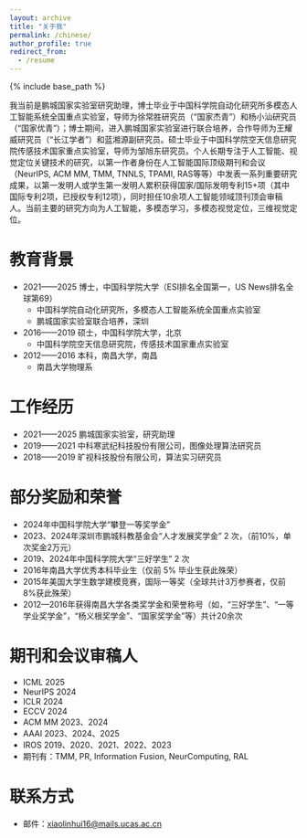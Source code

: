 ```yaml
---
layout: archive
title: "关于我"
permalink: /chinese/
author_profile: true
redirect_from:
  - /resume
---
```


{% include base_path %}

我当前是鹏城国家实验室研究助理，博士毕业于中国科学院自动化研究所多模态人工智能系统全国重点实验室，导师为徐常胜研究员（“国家杰青”）和杨小汕研究员（“国家优青”）；博士期间，进入鹏城国家实验室进行联合培养，合作导师为王耀威研究员（“长江学者”）和蓝湘源副研究员。硕士毕业于中国科学院空天信息研究院传感技术国家重点实验室，导师为邹旭东研究员。个人长期专注于人工智能、视觉定位关键技术的研究，以第一作者身份在人工智能国际顶级期刊和会议（NeurIPS, ACM MM, TMM, TNNLS, TPAMI, RAS等等）中发表一系列重要研究成果，以第一发明人或学生第一发明人累积获得国家/国际发明专利15+项（其中国际专利2项，已授权专利12项），同时担任10余项人工智能领域顶刊顶会审稿人。当前主要的研究方向为人工智能，多模态学习，多模态视觉定位，三维视觉定位。


教育背景
======
* 2021——2025 博士，中国科学院大学（ESI排名全国第一，US News排名全球第69）
  * 中国科学院自动化研究所，多模态人工智能系统全国重点实验室
  * 鹏城国家实验室联合培养，深圳 
* 2016——2019 硕士，中国科学院大学，北京
  * 中国科学院空天信息研究院，传感技术国家重点实验室
* 2012——2016 本科，南昌大学，南昌
  * 南昌大学物理系 


工作经历
======
* 2021——2025 鹏城国家实验室，研究助理
* 2019——2021 中科寒武纪科技股份有限公司，图像处理算法研究员
* 2018——2019 旷视科技股份有限公司，算法实习研究员

  
部分奖励和荣誉
======
* 2024年中国科学院大学“攀登一等奖学金”
* 2023、2024年深圳市鹏城科教基金会“人才发展奖学金” 2 次，（前10%，单次奖金2万元）
* 2019、2024年中国科学院大学“三好学生” 2 次
* 2016年南昌大学优秀本科毕业生（仅前 5% 毕业生获此殊荣）
* 2015年美国大学生数学建模竞赛，国际一等奖（全球共计3万参赛者，仅前 8%获此殊荣）
* 2012—2016年获得南昌大学各类奖学金和荣誉称号（如，“三好学生”、“一等学业奖学金”，“杨义根奖学金”、“国家奖学金”等）共计20余次


期刊和会议审稿人
======
* ICML 2025
* NeurIPS 2024
* ICLR 2024
* ECCV 2024
* ACM MM 2023、2024
* AAAI 2023、2024、2025
* IROS 2019、2020、2021、2022、2023
* 期刊有：TMM, PR, Information Fusion, NeurComputing, RAL

联系方式
======
* 邮件：xiaolinhui16@mails.ucas.ac.cn

